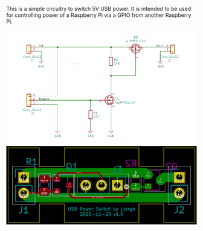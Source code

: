 This is a simple circuitry to switch 5V USB power. It is intended to be used
for controlling power of a Raspberry Pi via a GPIO from another Raspberry Pi.

![USB Power Switch PCB](/images/schematics.png)
![USB Power Switch PCB](/images/pcb.png)
